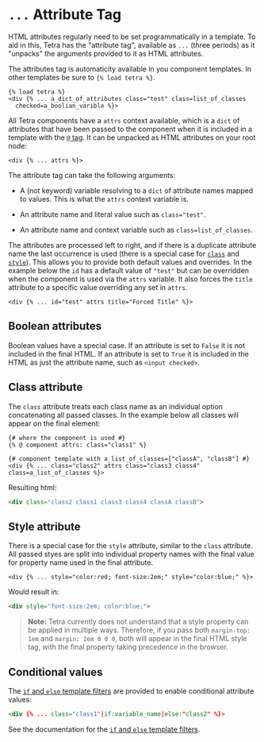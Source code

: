# `...` Attribute Tag

HTML attributes regularly need to be set programmatically in a template. To aid in this, Tetra has the "attribute tag", available as `...` (three periods) as it "unpacks" the arguments provided to it as HTML attributes.

The attributes tag is automaticity available in you component templates. In other templates be sure to `{% load tetra %}`.

``` django
{% load tetra %}
<div {% ... a_dict_of_attributes class="test" class=list_of_classes 
  checked=a_boolian_varible %}>
```

All Tetra components have a `attrs` context available, which is a `dict` of attributes that have been passed to the component when it is included in a template with the [`@` tag](component-tag). It can be unpacked as HTML attributes on your root node:

``` django
<div {% ... attrs %}>
```

The attribute tag can take the following arguments:

- A (not keyword) variable resolving to a `dict` of attribute names mapped to values. This is what the `attrs` context variable is.

- An attribute name and literal value such as `class="test"`.

- An attribute name and context variable such as `class=list_of_classes`.

The attributes are processed left to right, and if there is a duplicate attribute name the last occurrence is used (there is a special case for [`class`](#class-attribute) and [`style`](#style-attribute)). This allows you to provide both default values and overrides. In the example below the `id` has a default value of `"test"` but can be overridden when the component is used via the `attrs` variable. It also forces the `title` attribute to a specific value overriding any set in `attrs`.

``` django
<div {% ... id="test" attrs title="Forced Title" %}>
```

## Boolean attributes

Boolean values have a special case. If an attribute is set to `False` it is not included in the final HTML. If an attribute is set to `True` it is included in the HTML as just the attribute name, such as `<input checked>`.

## Class attribute

The `class` attribute treats each class name as an individual option concatenating all passed classes. In the example below all classes will appear on the final element:

``` django
{# where the component is used #}
{% @ component attrs: class="class1" %}

{# component template with a_list_of_classes=["classA", "classB"] #}
<div {% ... class="class2" attrs class="class3 class4" class=a_list_of_classes %}>
```

Resulting html:

``` html
<div class="class2 class1 class3 class4 classA classB">
```

## Style attribute

There is a special case for the `style` attribute, similar to the `class` attribute. All passed styes are split into individual property names with the final value for property name used in the final attribute.

``` django
<div {% ... style="color:red; font-size:2em;" style="color:blue;" %}>
```

Would result in:

``` html
<div style="font-size:2em; color:blue;">
```

> **Note:** Tetra currently does not understand that a style property can be applied in multiple ways. Therefore, if you pass both `margin-top: 1em` and `margin: 2em 0 0 0`, both will appear in the final HTML style tag, with the final property taking precedence in the browser.

## Conditional values

The [`if` and `else` template filters](if-else-filters) are provided to enable conditional attribute values:

``` html
<div {% ... class="class1"|if:variable_name|else:"class2" %}>
```

See the documentation for the [`if` and `else` template filters](if-else-filters).
